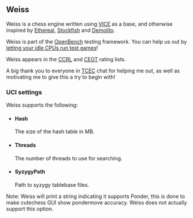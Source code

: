 ## Weiss
Weiss is a chess engine written using [VICE](https://www.youtube.com/watch?v=bGAfaepBco4&list=PLZ1QII7yudbc-Ky058TEaOstZHVbT-2hg) as a base, and otherwise inspired by [Ethereal](https://github.com/AndyGrant/Ethereal), [Stockfish](https://stockfishchess.org/) and [Demolito](https://github.com/lucasart/Demolito).

Weiss is part of the [OpenBench](http://chess.grantnet.us/index/) testing framework. You can help us out by [letting your idle CPUs run test games](https://github.com/AndyGrant/OpenBench/)!

Weiss appears in the [CCRL](https://ccrl.chessdom.com/ccrl/404/cgi/compare_engines.cgi?family=Weiss) and [CEGT](http://www.cegt.net/40_4_Ratinglist/40_4_single/rangliste.html) rating lists.

A big thank you to everyone in [TCEC](https://www.twitch.tv/tcec_chess_tv) chat for helping me out, as well as motivating me to give this a try to begin with!

### UCI settings

Weiss supports the following:

* #### Hash
  The size of the hash table in MB.
  
* #### Threads
  The number of threads to use for searching.

* #### SyzygyPath
  Path to syzygy tablebase files.

Note: Weiss will print a string indicating it supports Ponder, this is done to make cutechess GUI show pondermove accuracy. Weiss does not actually support this option.
